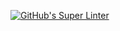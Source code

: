 [![GitHub's Super Linter](https://github.com/ICS20-Programming-Grace-S/Unit1-04-HTML-CSS/workflows/GitHub's%20Super%20Linter/badge.svg)](https://github.com/ICS20-Programming-Grace-S/Unit1-04-HTML-CSS/actions)